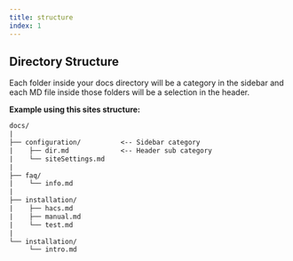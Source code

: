```yaml
---
title: structure
index: 1
---
```


## Directory Structure

Each folder inside your docs directory will be a category in the sidebar and each MD file inside those folders will be a selection in the header.

**Example using this sites structure:**
```txt
docs/
|
├── configuration/          <-- Sidebar category
|    ├── dir.md             <-- Header sub category
|    └── siteSettings.md
|
├── faq/
|    └── info.md
|
├── installation/
|    ├── hacs.md
|    ├── manual.md
|    └── test.md
|
└── installation/
     └── intro.md
```
